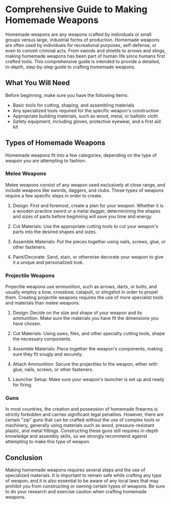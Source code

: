 
# Comprehensive Guide to Making Homemade Weapons

Homemade weapons are any weapons crafted by individuals or small groups versus large, industrial forms of production. Homemade weapons are often used by individuals for recreational purposes, self-defense, or even to commit criminal acts. From swords and shields to arrows and slings, making homemade weapons has been part of human life since humans first crafted tools. This comprehensive guide is intended to provide a detailed, in-depth, step-by-step guide to crafting homemade weapons.

## What You Will Need

Before beginning, make sure you have the following items:

- Basic tools for cutting, shaping, and assembling materials 
- Any specialized tools required for the specific weapon's construction 
- Appropriate building materials, such as wood, metal, or ballistic cloth
- Safety equipment, including gloves, protective eyewear, and a first aid kit 

## Types of Homemade Weapons

Homemade weapons fit into a few categories, depending on the type of weapon you are attempting to fashion.

### Melee Weapons 

Melee weapons consist of any weapon used exclusively at close range, and include weapons like swords, daggers, and clubs. These types of weapons require a few specific steps in order to create.

1. Design: First and foremost, create a plan for your weapon. Whether it is a wooden practice sword or a metal dagger, determinining the shapes and sizes of parts before beginning will save you time and energy.

2. Cut Materials: Use the appropriate cutting tools to cut your weapon's parts into the desired shapes and sizes.

3. Assemble Materials: Put the pieces together using nails, screws, glue, or other fasteners. 

4. Paint/Decorate: Sand, stain, or otherwise decorate your weapon to give it a unique and personalized look. 

### Projectile Weapons

Projectile weapons use ammunition, such as arrows, darts, or bolts, and usually employ a bow, crossbow, catapult, or slingshot in order to propel them. Creating projectile weapons requires the use of more specialist tools and materials than melee weapons. 

1. Design: Decide on the size and shape of your weapon and its ammunition. Make sure the materials you have fit the dimensions you have chosen. 

2. Cut Materials: Using saws, files, and other specialty cutting tools, shape the necessary components. 

3. Assemble Materials: Piece together the weapon's components, making sure they fit snugly and securely. 

4. Attach Ammunition: Secure the projectiles to the weapon, either with glue, nails, screws, or other fasteners.

5. Launcher Setup: Make sure your weapon's launcher is set up and ready for firing.

### Guns

In most countries, the creation and possession of homemade firearms is strictly forbidden and carries significant legal penalties. However, there are certain "zip" guns that can be crafted without the use of complex tools or machinery, generally using materials such as wood, pressure-resistant plastic, and metal fittings. Constructing these guns still requires in-depth knowledge and assembly skills, so we strongly recommend against attempting to make this type of weapon.

## Conclusion

Making homemade weapons requires several steps and the use of specialized materials. It is important to remain safe while crafting any type of weapon, and it is also essential to be aware of any local laws that may prohibit you from constructing or owning certain types of weapons. Be sure to do your research and exercise caution when crafting homemade weapons.